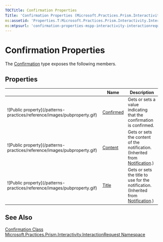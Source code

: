 ```yaml
---
TOCTitle: Confirmation Properties
Title: 'Confirmation Properties (Microsoft.Practices.Prism.Interactivity.InteractionRequest)'
ms:assetid: 'Properties.T:Microsoft.Practices.Prism.Interactivity.InteractionRequest.Confirmation'
ms:mtpsurl: 'confirmation-properties-mspp-interactivity-interactionrequest.md'
---
```



# Confirmation Properties

The [Confirmation](/patterns-practices/reference/confirmation-class-mspp-interactivity-interactionrequest) type exposes the following members.

## Properties


<table>

<thead>
<tr class="header">
<th> </th>
<th>Name</th>
<th>Description</th>
</tr>
</thead>
<tbody>
<tr class="odd">
<td>![Public property](/patterns-practices/reference/images/pubproperty.gif)</td>
<td><a href="/patterns-practices/reference/confirmation-confirmed-property-mspp-interactivity-interactionrequest">Confirmed</a></td>
<td><div class="summary">
Gets or sets a value indicating that the confirmation is confirmed.
</div></td>
</tr>
<tr class="even">
<td>![Public property](/patterns-practices/reference/images/pubproperty.gif)</td>
<td><a href="/patterns-practices/reference/notification-content-property-mspp-interactivity-interactionrequest">Content</a></td>
<td><div class="summary">
Gets or sets the content of the notification.
</div>
(Inherited from <a href="/patterns-practices/reference/confirmation-properties-mspp-interactivity-interactionrequest
">Notification</a>.)</td>
</tr>
<tr class="odd">
<td>![Public property](/patterns-practices/reference/images/pubproperty.gif)</td>
<td><a href="/patterns-practices/reference/notification-title-property-mspp-interactivity-interactionrequest">Title</a></td>
<td><div class="summary">
Gets or sets the title to use for the notification.
</div>
(Inherited from <a href="/patterns-practices/reference/confirmation-properties-mspp-interactivity-interactionrequest">Notification</a>.)</td>
</tr>
</tbody>
</table>

## See Also

[Confirmation Class](/patterns-practices/reference/confirmation-class-mspp-interactivity-interactionrequest)<br/>
[Microsoft.Practices.Prism.Interactivity.InteractionRequest Namespace](/patterns-practices/reference/mspp-interactivity-interactionrequest-namespace)<br/>